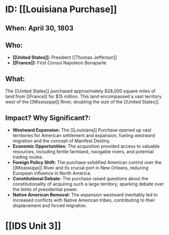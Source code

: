 # ID: [[Louisiana Purchase]] 
## When: April 30, 1803

## Who: 
* **[[United States]]:** President [[Thomas Jefferson]]
* **[[France]]:** First Consul Napoleon Bonaparte

## What: 
The [[United States]] purchased approximately 828,000 square miles of land from [[France]] for $15 million. This land encompassed a vast territory west of the [[Mississippi]] River, doubling the size of the [[United States]]. 

## Impact? Why Significant?:
* **Westward Expansion:** The [[Louisiana]] Purchase opened up vast territories for American settlement and expansion, fueling westward migration and the concept of Manifest Destiny.
* **Economic Opportunities:** The acquisition provided access to valuable resources, including fertile farmland, navigable rivers, and potential trading routes.
* **Foreign Policy Shift:** The purchase solidified American control over the [[Mississippi]] River and its crucial port in New Orleans, reducing European influence in North America.
* **Constitutional Debate:** The purchase raised questions about the constitutionality of acquiring such a large territory, sparking debate over the limits of presidential power.
* **Native American Removal:** The expansion westward inevitably led to increased conflicts with Native American tribes, contributing to their displacement and forced migration. 

# [[IDS Unit 3]]
